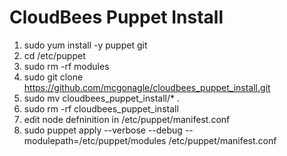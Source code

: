 # CloudBees Puppet Install
1) sudo yum install -y puppet git
2) cd /etc/puppet
3) sudo rm -rf modules
4) sudo git clone https://github.com/mcgonagle/cloudbees_puppet_install.git
5) sudo mv cloudbees_puppet_install/* .
6) sudo rm -rf cloudbees_puppet_install
7) edit node defninition in /etc/puppet/manifest.conf 
8) sudo puppet apply --verbose --debug --modulepath=/etc/puppet/modules /etc/puppet/manifest.conf
